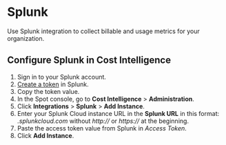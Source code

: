 <meta name="robots" content="noindex">

# Splunk 

Use Splunk integration to collect billable and usage metrics for your organization.

## Configure Splunk in Cost Intelligence   

1. Sign in to your Splunk account.
2. [Create a token](https://docs.splunk.com/Documentation/SplunkCloud/latest/Security/CreateAuthTokens) in Splunk.
3. Copy the token value.
4. In the Spot console, go to **Cost Intelligence** > **Administration**.
5. Click **Integrations** > **Splunk** > **Add Instance**.
6. Enter your Splunk Cloud instance URL in the **Splunk URL** in this format: <i>.splunkcloud.com</i> without <i>http://</i> or <i>https://</i> at the beginning.
7. Paste the access token value from Splunk in <i>Access Token</i>.
8. Click **Add Instance**.
